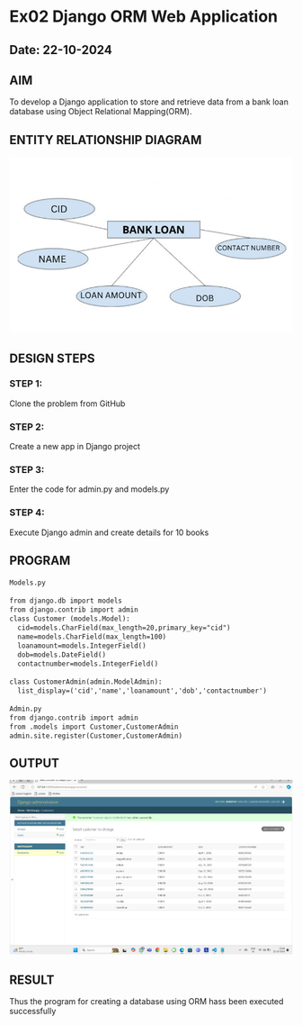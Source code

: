 # Ex02 Django ORM Web Application
## Date: 22-10-2024

## AIM
To develop a Django application to store and retrieve data from a bank loan database using Object Relational Mapping(ORM).

## ENTITY RELATIONSHIP DIAGRAM
![alt text](<BANK LOAN 23.png>)


## DESIGN STEPS

### STEP 1:
Clone the problem from GitHub

### STEP 2:
Create a new app in Django project

### STEP 3:
Enter the code for admin.py and models.py

### STEP 4:
Execute Django admin and create details for 10 books

## PROGRAM
```
Models.py 

from django.db import models
from django.contrib import admin
class Customer (models.Model):
  cid=models.CharField(max_length=20,primary_key="cid")
  name=models.CharField(max_length=100)
  loanamount=models.IntegerField()
  dob=models.DateField()
  contactnumber=models.IntegerField()

class CustomerAdmin(admin.ModelAdmin):
  list_display=('cid','name','loanamount','dob','contactnumber')

Admin.py
from django.contrib import admin
from .models import Customer,CustomerAdmin
admin.site.register(Customer,CustomerAdmin)

```
## OUTPUT

![alt text](<Screenshot 2024-10-22 150615.png>)



## RESULT
Thus the program for creating a database using ORM hass been executed successfully
